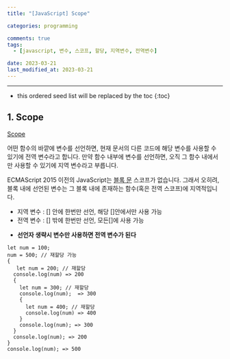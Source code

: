 ```yaml
---
title: "[JavaScript] Scope"

categories: programming

comments: true
tags:
  - [javascript, 변수, 스코프, 할당, 지역변수, 전역변수]

date: 2023-03-21
last_modified_at: 2023-03-21
---
```


---

<!-- prettier-ignore -->
* this ordered seed list will be replaced by the toc 
{:toc}

## 1. Scope

[Scope](https://developer.mozilla.org/ko/docs/Web/JavaScript/Guide/Grammar_and_Types#%EB%B3%80%EC%88%98_%EC%8A%A4%EC%BD%94%ED%94%84)

어떤 함수의 바깥에 변수를 선언하면, 현재 문서의 다른 코드에 해당 변수를 사용할 수 있기에 전역 변수라고 합니다. 만약 함수 내부에 변수를 선언하면, 오직 그 함수 내에서만 사용할 수 있기에 지역 변수라고 부릅니다.

ECMAScript 2015 이전의 JavaScript는 [블록 문](https://developer.mozilla.org/ko/docs/Web/JavaScript/Guide/Control_flow_and_error_handling#block_%EB%AC%B8) 스코프가 없습니다. 그래서 오히려, 블록 내에 선언된 변수는 그 블록 내에 존재하는 함수(혹은 전역 스코프)에 지역적입니다.

- 지역 변수 : [] 안에 한번만 선언, 해당 []안에서만 사용 가능
- 전역 변수 : [] 밖에 한번만 선언, 모든[]에 사용 가능

* **선언자 생략시 변수만 사용하면 전역 변수가 된다**

```
let num = 100;
num = 500; // 재할당 가능
{
   let num = 200; // 재할당
  console.log(num) => 200
  {
    let num = 300; // 재할당
    console.log(num);  => 300
    {
      let num = 400; // 재할당
      console.log(num) => 400
    }
    console.log(num); => 300
  }
  console.log(num); => 200
}
console.log(num); => 500
```
